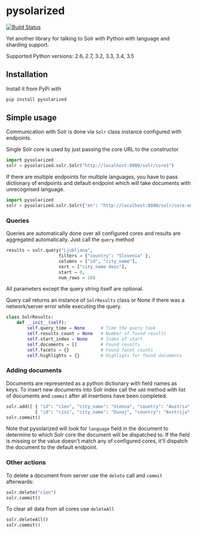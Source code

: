 # pysolarized

[![Build Status](https://travis-ci.org/izacus/pysolarized.png)](https://travis-ci.org/izacus/pysolarized)

Yet another library for talking to Solr with Python with language and sharding support.

Supported Python versions: 2.6, 2.7, 3.2, 3.3, 3.4, 3.5

## Installation

Install it from PyPi with

```python
pip install pysolarized
```

## Simple usage

Communication with Solr is done via `Solr` class instance configured with endpoints.

Single Solr core is used by just passing the core URL to the constructor

```python
import pysolarized
solr = pysolarized.solr.Solr("http://localhost:8080/solr/core1")
```

If there are multiple endpoints for multiple languages, you have to pass dictionary of endpoints and default endpoint which will take documents with unrecognised language.

```python
import pysolarized
solr = pysolarized.solr.Solr({"en": "http://localhost:8080/solr/core-en", "si": "http://localhost:8080/solr/core-si"}, default_endpoint="en")
```

### Queries

Queries are automatically done over all configured cores and results are aggregated automatically. Just call the `query` method

```python
results = solr.query("Ljubljana", 
					filters = {"country": "Slovenia" },
					columns = ["id", "city_name"],
					sort = ["city_name desc"],	
					start = 0,
					num_rows = 20)					
```

All parameters except the query string itself are optional.

Query call returns an instance of `SolrResults` class or None if there was a network/server error while executing the query.

```python
class SolrResults:
    def __init__(self):
        self.query_time = None      # Time the query took
        self.results_count = None   # Number of found results
        self.start_index = None     # Index of start
        self.documents = []         # Found results
        self.facets = {}            # Found facet counts
        self.highlights = {}        # Highligts for found documents
```

### Adding documents

Documents are represented as a python dictionary with field names as keys. To insert new documents into Solr index call the `add` method with list of documents and `commit` after all insertions have been completed.

```python
solr.add([ { "id": "c1en", "city_name": "Vienna", "country": "Austria", "language": "en" }, 
		   { "id": "c1si", "city_name": "Dunaj", "country": "Avstrija", "language": "si"}])
solr.commit()
```

Note that pysolarized will look for `language` field in the document to determine to which Solr core the document will be dispatched to. If the field is missing or the value doesn't match any of configured cores, it'll dispatch the document to the default endpoint.

### Other actions

To delete a document from server use the `delete` call and `commit` afterwards:

```python
solr.delete("c1en")
solr.commit()
```

To clear all data from all cores use `deleteAll`

```python
solr.deleteAll()
solr.commit()
```
